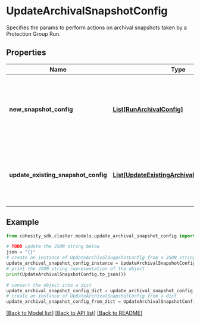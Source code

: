 # UpdateArchivalSnapshotConfig

Specifies the params to perform actions on archival snapshots taken by a Protection Group Run.

## Properties

Name | Type | Description | Notes
------------ | ------------- | ------------- | -------------
**new_snapshot_config** | [**List[RunArchivalConfig]**](RunArchivalConfig.md) | Specifies the new configuration about adding Archival Snapshot to existing Protection Group Run. | [optional] 
**update_existing_snapshot_config** | [**List[UpdateExistingArchivalSnapshotConfig]**](UpdateExistingArchivalSnapshotConfig.md) | Specifies the configuration about updating an existing Archival Snapshot Run. | [optional] 

## Example

```python
from cohesity_sdk.cluster.models.update_archival_snapshot_config import UpdateArchivalSnapshotConfig

# TODO update the JSON string below
json = "{}"
# create an instance of UpdateArchivalSnapshotConfig from a JSON string
update_archival_snapshot_config_instance = UpdateArchivalSnapshotConfig.from_json(json)
# print the JSON string representation of the object
print(UpdateArchivalSnapshotConfig.to_json())

# convert the object into a dict
update_archival_snapshot_config_dict = update_archival_snapshot_config_instance.to_dict()
# create an instance of UpdateArchivalSnapshotConfig from a dict
update_archival_snapshot_config_from_dict = UpdateArchivalSnapshotConfig.from_dict(update_archival_snapshot_config_dict)
```
[[Back to Model list]](../README.md#documentation-for-models) [[Back to API list]](../README.md#documentation-for-api-endpoints) [[Back to README]](../README.md)


